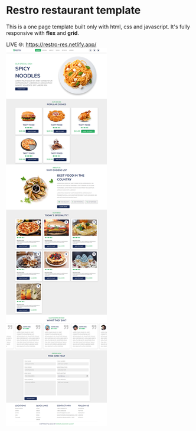 # Restro restaurant template

This is a one page template built only with html, css and javascript. It's fully responsive with **flex** and **grid**.

LIVE 🌐: https://restro-res.netlify.app/
![Tux, the Linux mascot](/demo.png)
